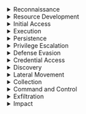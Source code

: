 <details><summary>Reconnaissance</summary>
  
---

><details><summary>T1595 – Active Scanning</summary>
>
><br>
>
>1. High-volume connection attempts (port scanning)
>```spl
>index=bro sourcetype=corelight_conn
>| stats dc(id.resp_p) as ports_scanned, count by id.orig_h
>| where ports_scanned > 50 AND count > 100
>```
>2. Many TCP SYNs with no responses (S0 state)
>```spl
>index=bro sourcetype=corelight_conn
>| where proto="tcp" AND state="S0"
>| stats count by id.orig_h, id.resp_h
>| where count > 20
>```
>3. Zeek notices for scanning behavior
>```spl
>index=bro sourcetype=corelight_notice
>| search note="SCAN::Port_Scan"
>| stats count by src
>```
></details>
>
><details><summary>T1593 – Search Open Technical Databases (OSINT)</summary>
>
><br>
>
>1. Outbound DNS queries to OSINT sites
>```spl
>index=bro sourcetype=corelight_dns
>| search query IN ("*.whois.com", "*.shodan.io", "*.censys.io")
>| stats count by orig_h, query
>```
>2. HTTP requests to recon tools
>```spl
>index=bro sourcetype=corelight_http
>| search host IN ("shodan.io", "censys.io", "intelx.io")
>| stats count by id.orig_h, host, uri
>```
>3. SSL connections to public certificate search sites
>```spl
>index=bro sourcetype=corelight_ssl
>| search server_name IN ("*.crt.sh", "*.censys.io")
>| stats count by id.orig_h, server_name
>```
></details>
>
><details><summary>T1592 – Gather Victim Host Information</summary>
>
><br>
>
>1. SMB enumeration of shares or host info
>```spl
>index=bro sourcetype=corelight_smb
>| search smb_cmd="SMB::TREE_CONNECT" OR smb_cmd="SMB::QUERY_INFORMATION"
>| stats count by id.orig_h, id.resp_h, smb_cmd
>```
>2. RPC or WMI behavior (port 135)
>```spl
>index=bro sourcetype=corelight_conn
>| where id.resp_p=135 AND proto="tcp"
>| stats count by id.orig_h, id.resp_h
>```
>3. Kerberos TGS requests to many systems
>```spl
>index=bro sourcetype=corelight_kerberos
>| where request_type="TGS_REQ"
>| stats dc(id.resp_h) as host_count by id.orig_h
>| where host_count > 5
>```
></details>
>
><details><summary>T1598 – Gather Victim Network Information</summary>
>
><br>
>
>1. ICMP echo requests (ping sweep)
>```spl
>index=bro sourcetype=corelight_icmp
>| where icmp_type=8
>| stats count by id.orig_h, id.resp_h
>| where count > 20
>```
>2. Unusual DNS query types (ANY, TXT)
>```spl
>index=bro sourcetype=corelight_dns
>| where qtype_name IN ("TXT", "ANY")
>| stats count by orig_h, query, qtype_name
>```
>3. Access to infrastructure ports (SNMP, Syslog, Telnet)
>```spl
>index=bro sourcetype=corelight_conn
>| where id.resp_p IN (161, 162, 514, 23)
>| stats count by id.orig_h, id.resp_h, id.resp_p
>```
></details>
</details>

<details><summary>Resource Development</summary>
  
---

><details><summary>T1584 - Compromise Infrastructure</summary>
>
><br>
>
>1. Multiple Domains Resolve to the same IP.
>```spl
>index=central_summary source=summary_dns_with_answers 
>| stats dc(query) as domain_count by answer 
>| where domain_count > 10 
>```
>2. Rare JA3 and JA3S TLS Fingerprints
>```spl
>index=central_summary source=summary_ssl 
>| stats count by ja3, ja3s, dest_ip 
>| where count < 5 
>```
>3. Unusual HTTP Hosts or Repeating POSTS Requests
>```spl
>index=bro sourcetype=corelight_http 
>| search method=POST 
>| stats count by src_ip, dest_ip, host_header, uri, user_agent 
>| where count > 20 
>```
>4. High Volume, Long-Lived Peer-to-Peer Connections
>```spl
>index=bro sourcetype=corelight_conn 
>| search duration > 300 
>| stats count by src_ip, dest_ip, duration, service 
>| where count > 20 
>```
></details>
</details>

<details><summary>Initial Access</summary>
  
---

><details><summary><strong>T1190 – Exploit Public-Facing Application</strong></summary>
>
><br>
>
>1. **HTTP 500–599 Errors on External Apps**
>```spl
>index=bro sourcetype=corelight_http
>| where status>=500 AND status<600
>| stats count by id.orig_h, uri, status
>| sort -count
>```
>2. **Suspicious POST Requests to Unknown URIs**
>```spl
>index=bro sourcetype=corelight_http method=POST
>| where uri!="*" AND uri!="/"
>| stats count by id.orig_h, uri
>| where count > 20
>```
>3. **High Data POSTs to External Apps**
>```spl
>index=bro sourcetype=corelight_http method=POST
>| stats sum(resp_body_len) as data_sent count by id.orig_h, uri
>| where data_sent>1000000
>```
></details>
>
><details><summary><strong>T1078 – Valid Accounts</strong></summary>
>
><br>
>
>1. **Successful Logins via RDP**
>```spl
>index=bro sourcetype=corelight_rdp
>| stats count, avg(duration) as avg_duration by id.orig_h, id.resp_h
>| where count > 0
>```
>2. **Successful SSH Connections**
>```spl
>index=bro sourcetype=corelight_ssh auth_success=true
>| stats count by id.orig_h, id.resp_h
>```
>3. **SMB Logins Without Failures**
>```spl
>index=bro sourcetype=corelight_smb smb_cmd="SMB::SESSION_SETUP" smb_status="SUCCESS"
>| stats count by id.orig_h, id.resp_h, user
>```
></details>
>
><details><summary><strong>T1566 – Phishing</strong></summary>
>
><br>
>
>1. **HTTP/S Download of Executable Attachments**
>```spl
>index=bro sourcetype=corelight_http
>| search uri IN ("*.exe","*.scr","*.vbs","*.zip")
>| stats count by id.orig_h, uri
>```
>2. **Email Attachment URLs (If SMTP Logging Exists)**
>```spl
>index=bro sourcetype=corelight_smtp
>| search uri IN ("*.exe","*.zip","*.scr")
>| stats count by id.orig_h, uri
>```
>3. **Suspicious HTTP POST to Rare Domains**
>```spl
>index=bro sourcetype=corelight_http method=POST
>| stats dc(uri) as uri_count by id.orig_h, dest
>| where uri_count=1 AND dest!="trusted.domain"
>```
></details>
>
><details><summary><strong>T1199 – Trusted Relationship</strong></summary>
>
><br>
>
>1. **Inbound VPN-Like UDP Traffic**
>```spl
>index=bro sourcetype=corelight_conn
>| where proto="udp" AND id.resp_p IN (1194, 500, 4500)
>| stats sum(orig_bytes) as bytes count by id.orig_h, id.resp_h
>| where count>0
>```
>2. **External TLS Sessions Into Perimeter**
>```spl
>index=bro sourcetype=corelight_ssl
>| where id.orig_h NOT IN ("10.0.0.0/8", "192.168.0.0/16", "172.16.0.0/12")
>| stats count by id.orig_h, id.resp_h, server_name
>```
>3. **Inbound RDP From External Networks**
>```spl
>index=bro sourcetype=corelight_conn service="rdp"
>| where id.orig_h NOT IN ("10.0.0.0/8", "192.168.0.0/16", "172.16.0.0/12")
>| stats count by id.orig_h, id.resp_h
>```
></details>
>
><details><summary><strong>T1133 – External Remote Services</strong></summary>
>
><br>
>
>1. **Inbound RDP Connections from External IPs**
>```spl
>index=bro sourcetype=corelight_conn
>| where service="rdp" AND id.orig_h NOT IN ("10.0.0.0/8","192.168.0.0/16","172.16.0.0/12")
>| stats count by id.orig_h, id.resp_h, duration
>```
>2. **Inbound SSH Sessions from External IPs**
>```spl
>index=bro sourcetype=corelight_conn
>| where service="ssh" AND id.orig_h NOT IN ("10.0.0.0/8","192.168.0.0/16","172.16.0.0/12")
>| stats count by id.orig_h, id.resp_h
>```
>3. **External Access to SMB from Outside**
>```spl
>index=bro sourcetype=corelight_conn
>| where service="smb" AND id.orig_h NOT IN ("10.0.0.0/8","192.168.0.0/16","172.16.0.0/12")
>| stats count by id.orig_h, id.resp_h
>```
>4. **VPN-Like UDP Traffic (e.g., IPsec 500/4500)**
>```spl
>index=bro sourcetype=corelight_conn
>| where proto="udp" AND id.resp_p IN (500,4500)
>| stats sum(orig_bytes) as total_bytes, count by id.orig_h, id.resp_h
>| where total_bytes > 1000000
>```
>5. **Remote Admin Ports (22,3389,5985,5986) From External**
>```spl
>index=bro sourcetype=corelight_conn
>| where id.resp_p IN (22,3389,5985,5986)
>  AND id.orig_h NOT IN ("10.0.0.0/8","192.168.0.0/16","172.16.0.0/12")
>| stats count by id.orig_h, id.resp_h, id.resp_p
>```
>6. **Long-Lived Connections from External**
>```spl
>index=bro sourcetype=corelight_conn
>| where id.orig_h NOT IN ("10.0.0.0/8","192.168.0.0/16","172.16.0.0/12")
>  AND duration > 600
>| stats duration, orig_bytes, resp_bytes by id.orig_h, id.resp_h, service
>```
></details>
</details>

<details><summary>Execution</summary>
  
---

><details><summary>T1047 - Windows Management Instrumentation</summary>
>  
><br>
>
>- TCP port 135 (RPC/DCOM)
>- High ephemeral port usage after initial bind.
>- Paired host activity (e.g., lateral movement from one internal host to another)
>- Since WMI itself doesn't leave deep footprints in network logs, combining this with host EDR telemetry or Sysmon logs (Event ID 5861) is ideal.
>
>1. Detects RPC/DCOM connections to TCP port 135 — typical of remote WMI execution.
>```spl
>index=bro sourcetype=corelight_conn
>| where id.resp_p=135 AND proto="tcp"
>| stats count, sum(orig_bytes) as bytes_out, sum(resp_bytes) as bytes_in by id.orig_h, id.resp_h
>| sort -count
>```
>
>2. Looks for excessive RPC endpoint usage, which may indicate scripted or automated WMI use.
>```spl
>index=bro sourcetype=corelight_conn
>| where id.resp_p=135 OR id.resp_p=1024 OR id.resp_p=1025 OR id.resp_p > 1024
>| stats count by id.orig_h, id.resp_h, id.resp_p
>| where count > 20
>```
>
>3. Direct detection of known RPC interfaces associated with WMI — if rpc.log is enabled.
>```spl
>index=bro sourcetype=corelight_rpc
>| search ruid IN ("WINMGMT", "WMI", "epmapper")
>| stats count by id.orig_h, id.resp_h, ruid
>```
>
>4. Looks for short-lived, low-data RPC connections — a pattern typical of remote WMI use.
>```spl
>index=bro sourcetype=corelight_conn
>| where id.resp_p=135 AND service!="http" AND service!="ftp"
>| stats count by id.orig_h, id.resp_h, duration, orig_bytes, resp_bytes
>| where duration < 10 AND orig_bytes < 1000 AND resp_bytes < 1000
>```
></details>
>
><details><summary>T1059 – Command and Scripting Interpreter</summary>
>
><br>
>
>1. HTTP download of script-based tools
>```spl
>index=bro sourcetype=corelight_http
>| search uri IN ("*.ps1", "*.vbs", "*.sh", "*.py", "*.bat")
>| stats count by id.orig_h, uri
>```
>2. SMB delivery of script files
>```spl
>index=bro sourcetype=corelight_smb_files
>| search filename IN ("*.ps1", "*.vbs", "*.bat", "*.sh", "*.py")
>| stats count by id.orig_h, id.resp_h, filename
>```
>3. Small RPC or DCOM sessions preceding download
>```spl
>index=bro sourcetype=corelight_conn
>| where id.resp_p=135 AND orig_bytes<2000 AND resp_bytes<2000
>| stats count by id.orig_h, id.resp_h
>```
></details>
>
><details><summary>T1204 – User Execution</summary>
>
><br>
>
>1. HTTP download of executables with no automation indicator
>```spl
>index=bro sourcetype=corelight_http
>| search uri IN ("*.exe", "*.scr", "*.msi")
>| stats count by id.orig_h, uri, user_agent
>| where user_agent!="python*" AND user_agent!="curl*" AND user_agent!="wget*"
>```
>2. SMB transfers of executables
>```spl
>index=bro sourcetype=corelight_smb_files
>| search mime_type="application/x-dosexec"
>| stats count by id.orig_h, id.resp_h, filename
>```
>3. HTTP referrals from email/generic domains
>```spl
>index=bro sourcetype=corelight_http
>| search referer="http://%*"
>| search uri IN ("*.exe","*.zip","*.msi")
>| stats count by id.orig_h, referer, uri
>```
></details>
>
><details><summary>T1106 – Native API</summary>
>
><br>
>
>1. SMB share enumeration of system folders
>```spl
>index=bro sourcetype=corelight_smb
>| search smb_cmd="SMB::TREE_CONNECT" path IN ("C$","ADMIN$")
>| stats count by id.orig_h, id.resp_h, path
>```
>2. Small RPC/COM calls (indicative of native API use)
>```spl
>index=bro sourcetype=corelight_conn
>| where id.resp_p=135 AND orig_bytes<1500
>| stats count by id.orig_h, id.resp_h
>```
></details>
>
><details><summary>T1053 – Scheduled Task/Job</summary>
>
><br>
>
>1. Download of scheduler-related tools via HTTP/SMB
>```spl
>index=bro sourcetype=corelight_http OR sourcetype=corelight_smb_files
>| search uri IN ("*schtasks*", "*at.exe*", "*taskschd*") OR filename IN ("schtasks.exe","at.exe")
>| stats count by id.orig_h, uri, filename
>```
>2. RPC calls to scheduler services via TCP 135
>```spl
>index=bro sourcetype=corelight_conn
>| where id.resp_p=135 AND proto="tcp"
>| stats count by id.orig_h, id.resp_h
>```
></details>
>
><details><summary>T1569 – System Services</summary>
>
><br>
>
>1. HTTP/SMB retrieval of service tools (e.g., sc.exe, service.exe)
>```spl
>index=bro sourcetype=corelight_http OR sourcetype=corelight_smb_files
>| search uri IN ("*sc.exe","*service.exe") OR filename IN ("sc.exe","service.exe")
>| stats count by id.orig_h, uri, filename
>```
>2. DCOM/RPC RPC calls to service management via TCP 135
>```spl
>index=bro sourcetype=corelight_conn
>| where id.resp_p=135 AND proto="tcp"
>| stats count by id.orig_h, id.resp_h
>```
></details>
>
><details><summary>T1055 – Process Injection</summary>
>
><br>
>
>1. HTTP downloads of typical injection tools
>```spl
>index=bro sourcetype=corelight_http
>| search uri IN ("*mimikatz*","*meterpreter*","*powershell*")
>| stats count by id.orig_h, uri
>```
>2. SMB transfers of executables likely used for injection
>```spl
>index=bro sourcetype=corelight_smb_files
>| search mime_type="application/x-dosexec"
>| stats count by id.orig_h, id.resp_h, filename
>```
></details>
>
><details><summary>T1129 – Shared Modules</summary>
>
><br>
>
>1. HTTP download of DLL or shared modules
>```spl
>index=bro sourcetype=corelight_http
>| search uri IN ("*.dll","*.so","*.dylib")
>| stats count by id.orig_h, uri
>```
>2. SMB transfer of shared libraries
>```spl
>index=bro sourcetype=corelight_smb_files
>| search filename IN ("*.dll","*.so","*.dylib")
>| stats count by id.orig_h, id.resp_h, filename
>```
></details>
>
><details><summary>T1203 – Exploitation for Client Execution</summary>
>
><br>
>
>1. HTTP GET of malicious content (exploit patterns)
>```spl
>index=bro sourcetype=corelight_http
>| search uri IN ("*.swf","*.js","*.jar","*.doc","*.pdf")
>| stats count by id.orig_h, uri
>```
>2. SMB transfers of exploit files
>```spl
>index=bro sourcetype=corelight_smb_files
>| search filename IN ("*.doc","*.pdf","*.js")
>| stats count by id.orig_h, id.resp_h, filename
>```
></details>
</details>

<details><summary>Persistence</summary>
  
---

><details><summary>T1136 - Create Account</summary>
>
><br>
>
>1. Kerberos AS-REQ or TGS-REQ from Previously Unknown Username A newly created domain account may trigger initial Kerberos activity.
>```spl
>index=bro sourcetype=corelight_kerberos
>| stats earliest(_time) as first_seen by client
>| where first_seen >= relative_time(now(), "-1d@d")
>```
>2. LDAP Activity Indicating Account Creation.
>```spl
>index=bro sourcetype=corelight_ldap
>| search query IN ("userPrincipalName", "objectClass=user", "sAMAccountName")
>| stats count by id.orig_h, base_dn, query, result, _time
>```
>3. Suspicious File Access to SAM Hive.
>```spl
>index=bro sourcetype=corelight_smb_files
>| search filename="\\windows\\system32\\config\\sam"
>| stats count by id.orig_h, id.resp_h, filename, action, _time
>```
></details>

><details><summary>T1505 - Server Software Component</summary>
>
><br>
>
>1. Web shells often receive commands via POST.
>```spl
>index=bro sourcetype=corelight_http 
>| search method=POST
>| search uri IN ("*.php*", "*.aspx*", "*.jsp*", "*cmd*", "*eval*", "*shell*")
>| stats count by id.orig_h, id.resp_h, uri, user_agent, method, status_code, _time
>```
>2. Look for indicators in query strings or URIs.
>```spl
>index=bro sourcetype=corelight_http
>| search uri IN ("*cmd=*", "*exec*", "*eval*", "*shell*", "*.php", "*.asp", "*.jsp")
>| stats count by id.orig_h, id.resp_h, uri, user_agent, referrer, status_code, _time
>```
>3. Web shells are often uploaded through file upload features.
>```spl
>index=bro sourcetype=corelight_http 
>| search method=POST uri IN ("*/upload*", "*/admin*", "*/file*", "*.php*", "*.asp*")
>| stats count by id.orig_h, id.resp_h, uri, user_agent, status_code, content_type, _time
>```
>4. Newly Seen Files in Webroot (e.g., .php or .jsp)
>```spl
>index=bro sourcetype=corelight_files 
>| search filename IN ("*.php", "*.jsp", "*.asp", "*.aspx")
>| stats count by id.orig_h, id.resp_h, filename, mime_type, seen_bytes, _time
>```
>5. SMB File Writes to Webroot (If logs available)
>```spl
>index=bro sourcetype=corelight_smb_files 
>| search filename IN ("*.php", "*.asp", "*.jsp") AND action="WRITE"
>| stats count by id.orig_h, id.resp_h, filename, action, _time
>```
>6. Large response sizes from small POSTs (Shell response)
>```spl
>index=bro sourcetype=corelight_http
>| eval ratio=response_body_len/request_body_len 
>| where method="POST" AND ratio > 10
>| stats count by id.orig_h, id.resp_h, uri, user_agent, ratio, _time
>```
></details>
</details>

<details><summary>Privilege Escalation</summary>
  
---

><details><summary>T1548 – Abuse Elevation Control Mechanism</summary>
>
><br>
>
>1. RPC or DCOM traffic over privileged admin ports
>```spl
>index=bro sourcetype=corelight_conn
>| where id.resp_p IN (135, 445, 5985, 5986)
>| stats count by id.orig_h, id.resp_h, id.resp_p
>| where count > 10
>```
>2. RDP sessions combined with admin share access
>```spl
>index=bro sourcetype=corelight_conn OR sourcetype=corelight_smb
>| eval rdp=service="rdp", admin_access=(path IN ("ADMIN$", "C$"))
>| stats count by id.orig_h, rdp, admin_access
>| where rdp=1 AND admin_access=1
>```
>3. WMI queries to admin shares or privileged hosts
>```spl
>index=bro sourcetype=corelight_conn
>| where id.resp_p=135 OR service="smb"
>| stats count by id.orig_h, id.resp_h, service
>| where count > 5
>```
></details>
>
><details><summary>T1055 – Process Injection</summary>
>
>*(Note: network detection here is indirect—watch for tool downloads or RPC commands)*
>
><br>
>
>1. Tools commonly used for process injection downloaded over HTTP
>```spl
>index=bro sourcetype=corelight_http
>| search uri IN ("*mimikatz*","*powersploit*","*meterpreter*")
>| stats count by id.orig_h, uri
>```
>2. Executable transfers via SMB
>```spl
>index=bro sourcetype=corelight_files
>| search filename IN ("*.exe","*.dll","*.sys")
>| stats count by id.orig_h, id.resp_h, filename
>```
>3. DCOM/RPC sessions with small data transfers (possible remote execution)
>```spl
>index=bro sourcetype=corelight_conn
>| where id.resp_p=135 AND orig_bytes<1000 AND resp_bytes<1000
>| stats count by id.orig_h, id.resp_h
>```
></details>
>
><details><summary>T1134 – Access Token Manipulation</summary>
>
>*(Host-level mostly, but monitor network behavior with impersonated sessions)*
>
><br>
>
>1. New SMB sessions with different user context
>```spl
>index=bro sourcetype=corelight_smb
>| stats dc(user) as distinct_users by id.orig_h, id.resp_h
>| where distinct_users > 1
>```
>2. RDP sessions switching user accounts
>```spl
>index=bro sourcetype=corelight_rdp
>| stats dc(user) as distinct_users by id.orig_h, id.resp_h
>| where distinct_users > 1
>```
>3. Multiple Kerberos ticket requests across services
>```spl
>index=bro sourcetype=corelight_kerberos
>| stats dc(request_type) as ticket_types by id.orig_h
>| where ticket_types > 1
>```
></details>
>
><details><summary>T1548.002 – Bypass User Account Control</summary>
>
>*(Network artifacts are weak, but you can monitor related behaviors)*
>
><br>
>
>1. Download of UAC bypass tools
>```spl
>index=bro sourcetype=corelight_http
>| search uri IN ("*uacme*","*tater*","*elevator*")
>| stats count by id.orig_h, uri
>```
>2. DCOM/RPC with frequent callbacks
>```spl
>index=bro sourcetype=corelight_conn
>| where id.resp_p=135 AND duration < 10
>| stats count by id.orig_h, id.resp_h
>```
>3. SMB access to system folders or admin shares
>```spl
>index=bro sourcetype=corelight_smb
>| search path IN ("C$","ADMIN$")
>| stats count by id.orig_h, path
>```
></details>
</details>

<details><summary>Defense Evasion</summary>
  
---

><details><summary>T1070 - Indicator Removal</summary>
>  
><br>
>
>1. Look for file deletion or renaming over SMB shares.
>```spl
>index=bro sourcetype=corelight_files OR sourcetype=corelight_smb_files
>| where action IN ("SMB::DELETE", "SMB::RENAME") OR (seen="F" AND fuid!="-" AND is_orig=true)
>| stats count by id.orig_h, id.resp_h, name, action
>```
>2. Look for connections to admin SMB shares, common when scripts or remote access tools are used for cleanup.
>```spl
>index=bro sourcetype=corelight_smb
>| search path IN ("ADMIN$", "C$", "D$", "IPC$")
>| stats count by id.orig_h, id.resp_h, path, user
>```
>3. Look for short duration RDP connections. Short bursts of RDP can indicate someone quickly connecting just to clean up.
>```spl
>index=bro sourcetype=corelight_rdp
>| stats count, avg(duration) as avg_duration by id.orig_h, id.resp_h
>| where count > 3 AND avg_duration < 60
>```
>4. Detect the downloads of cleanup tools (sdelete, wevtutil, etc.)
>```spl
>index=bro sourcetype=corelight_http
>| search uri IN ("*sdelete*", "*wevtutil*", "*clear_event*", "*wipe*", "*rm.exe*", "*del.exe*")
>| stats count by uri, id.orig_h, id.resp_h, user_agent
>```
>5. Detect suspicious SMB file transfers including executables.
>```spl
>index=bro sourcetype=corelight_files
>| where mime_type="application/x-dosexec"
>| stats count by id.orig_h, id.resp_h, filename, fuid
>```
>6. Find bulk SMB file transfers followed by deletions.
>```spl
>index=bro sourcetype=corelight_smb_files
>| stats count(eval(action="SMB::WRITE")) as writes, count(eval(action="SMB::DELETE")) as deletes by id.orig_h, id.resp_h
>| where writes > 10 AND deletes > 5
>```
></details>
>
><details><summary>T1564 - Hide Artifacts</summary>
>  
><br>
>  
>1. Detect unusual Port Usage for Known Protocols.
>```spl
>index=bro sourcetype=corelight_conn
>| eval unusual_port=( (service="http" AND id.resp_p!=80) OR (service="https" AND id.resp_p!=443) )
>| where unusual_port
>| stats count by id.orig_h, id.resp_h, service, id.resp_p
>```
>2. Detect suspicious TLS Without SNI (Server Name Indication)
>```spl
>index=bro sourcetype=corelight_ssl
>| where isnull(server_name)
>| stats count by id.orig_h, id.resp_h
>```
>3. Detect HTTP with Suspicious User-Agents or Missing Headers
>```spl
>index=bro sourcetype=corelight_http
>| search user_agent="-" OR user_agent="curl*" OR user_agent="python*" OR user_agent="powershell*"
>| stats count by id.orig_h, id.resp_h, user_agent
>```
>4. Detect abnormal File Transfers in HTTP with Mismatched MIME Types.
>```spl
>index=bro sourcetype=corelight_http
>| where mime_type!="application/octet-stream" AND uri matches ".exe|.zip|.bin|.dll"
>| stats count by id.orig_h, uri, mime_type
>```
>5. Detect covert Channels in DNS (e.g., Data Hidden in Queries).
>```spl
>index=bro sourcetype=corelight_dns
>| where length(query) > 100 OR query matches ".*[0-9a-f]{30,}.*"
>| stats count by id.orig_h, query
>```
>6. Detect large Amounts of Encrypted Data Sent Outbound.
>```spl
>index=bro sourcetype=corelight_conn
>| where proto="tcp" AND service IN ("ssl", "https")
>| stats sum(orig_bytes) as sent_bytes by id.orig_h, id.resp_h
>| where sent_bytes > 500000
>```
></details>
</details>

<details><summary>Credential Access</summary>
  
---

><details><summary>T1003 - OS Credential Dumping</summary>
>  
><br>
>
>- Most of these will require host logs for verification.
>1. Detects direct or indirect download of known credential dumping tools via HTTP.
>```spl
>index=bro sourcetype=corelight_http
>| search uri IN ("*mimikatz*", "*procdump*", "*lsass*", "*pwdump*", "*.ps1")
>| stats count by id.orig_h, id.resp_h, uri, user_agent
>```
>2. Detect suspicious files transfered via SMB or HTTP. Credential dump files often have .dmp, .bin, or are zipped/encoded.
>```spl
>index=bro sourcetype=corelight_files
>| search filename IN ("*lsass*", "*dump*", "*.dmp", "*.zip", "*.ps1", "*.bin")
>| stats count by id.orig_h, id.resp_h, filename, mime_type
>```
>3. Detect dump files being copied or staged for exfil — over 10MB is a red flag.
>```spl
>index=bro sourcetype=corelight_smb_files
>| where action="SMB::WRITE"
>| stats sum(size) as total_bytes, count by id.orig_h, id.resp_h, name
>| where total_bytes > 10000000
>| sort -total_bytes
>```
>4. Short, frequent RDP sessions — may be used to quickly run tools like Mimikatz.
>```spl
>index=bro sourcetype=corelight_rdp
>| stats count, avg(duration) as avg_duration by id.orig_h, id.resp_h
>| where count > 3 AND avg_duration < 60
>```
>5. Detect dumping SAM/SYSTEM/SECURITY hives remotely may be visible as file access.
>```spl
>index=bro sourcetype=corelight_smb_files
>| search name IN ("*\\system32\\config\\sam", "*\\system32\\config\\system", "*\\config\\security")
>| stats count by id.orig_h, id.resp_h, name
>```
></details>
>
><details><summary>T1110 - Brute Force</summary>
>  
><br>
>  
>1. Detects repeated failed authentication attempts over SMB.
>```spl
>index=bro sourcetype=corelight_smb
>| where smb_cmd="SMB::SESSION_SETUP" AND smb_status!="SUCCESS"
>| stats count by id.orig_h, id.resp_h, user
>| where count > 10
>| sort -count
>```
>2. Excessive RDP attempts with short duration may indicate brute-force behavior.
>```spl
>index=bro sourcetype=corelight_rdp
>| stats count, avg(duration) by id.orig_h, id.resp_h
>| where count > 10 AND avg(duration) < 10
>| sort -count
>```
>3. Looks for excessive failed SSH logins — common in brute-force scenarios.
>```spl
>index=bro sourcetype=corelight_ssh
>| stats count by id.orig_h, id.resp_h, auth_success
>| where auth_success=false AND count > 10
>```
>4. If Corelight's notice.log is enabled, this flags any password guessing or brute-force detections.
>```spl
>index=bro sourcetype=corelight_notice
>| search note IN ("SSH::Password_Guessing", "SMB::Brute_Force", "RDP::Brute_Force")
>| stats count by src, dst, note
>| where count > 5
>```
>5. Identifies a source trying many different hosts — indicative of broad brute-force scanning.
>```spl
>index=bro sourcetype=corelight_conn
>| where service IN ("ssh", "rdp", "smb")
>| stats dc(id.resp_h) as unique_targets, count by id.orig_h
>| where unique_targets > 5 AND count > 20
>```
>6. FTP brute-force is less common today, but still worth monitoring.
>```spl
>index=bro sourcetype=corelight_ftp
>| where reply_code >= 400
>| stats count by id.orig_h, id.resp_h, user
>| where count > 10
>```
></details>
</details>

<details><summary>Discovery</summary>
  
---

><details><summary>T1033 - System Owner & User Discovery</summary>
>
><br>
>
>1. Detect access to SMB IPC$ and ADMIN$ shares (User/Session Probing).
>```spl
>index=bro sourcetype=corelight_smb
>| search path IN ("IPC$", "ADMIN$")
>| stats count by id.orig_h, id.resp_h, path, user
>```
>2. WMI queries over RPC (TCP 135) often used to gather system and user info.
>```spl
>index=bro sourcetype=corelight_conn
>| where id.resp_p=135 AND proto="tcp"
>| stats count by id.orig_h, id.resp_h
>| where count > 5
>```
>3. Brief RDP logins could be used just to list users/sessions.
>```spl
>index=bro sourcetype=corelight_rdp
>| stats count, avg(duration) as avg_duration by id.orig_h, id.resp_h
>| where count > 3 AND avg_duration < 60
>```
>4. Detect kerberos AS-REQ without TGT request (User Probing). Indicates probing for users without actually requesting tickets (Kerberoasting-related discovery).
>```spl
>index=bro sourcetype=corelight_kerberos
>| where request_type="AS_REQ" AND isnull(ticket_id)
>| stats count by id.orig_h, id.resp_h, client, service
>```
>5. A single host reaching many others over user-relevant services — may indicate discovery activity.
>```spl
>index=bro sourcetype=corelight_conn
>| where service IN ("smb", "rdp", "rpc")
>| stats dc(id.resp_h) as unique_targets by id.orig_h
>| where unique_targets > 5
>```
></details>
>
><details><summary>T1069 - Permission Groups Discovery</summary>
>
><br>
>
>1. 
>```spl
>index=bro sourcetype=corelight_ldap
>| search base_dn="CN=Users*" OR base_dn="CN=Groups*" OR query IN ("memberOf", "primaryGroupID")
>| stats count by id.orig_h, base_dn, query, result, _time
>```
>2. Suspicious enumeration may cause high volumes of TGS-REQ to services like ldap, cifs, krbtgt, etc.
>```spl
>index=bro sourcetype=corelight_kerberos
>| search service IN ("ldap", "krbtgt", "cifs")
>| stats count by id.orig_h, id.resp_h, client, service, request_type, _time
>```
>3. Common during domain reconnaissance
>```spl
>index=bro sourcetype=corelight_dns 
>| search query IN ("_ldap._tcp.*", "_kerberos._tcp.*", "*dc._msdcs*")
>| stats count by id.orig_h, query, qtype_name, _time
>```
>4. These shares are often accessed during domain enumeration or GPO gathering.
>```spl
>index=bro sourcetype=corelight_smb_mapping
>| search path IN ("\\*\\SYSVOL", "\\*\\NETLOGON")
>| stats count by id.orig_h, id.resp_h, path, share_type, _time
>```
>5. Look for one IP performing a lot of queries.
>```spl
>index=bro sourcetype=corelight_ldap OR sourcetype=corelight_kerberos
>| stats count by id.orig_h, sourcetype, _time
>| where count > 100
>```
>6. Movement of Suspicious Files via SMB
>```spl
>index=zeek sourcetype=zeek_smb_files
>| search filename IN ("\\windows\\system32\\config\\sam", "\\windows\\system32\\config\\system")
>| stats count by id.orig_h, id.resp_h, filename, action, _time
>```
>7. Find High Volume SMB Mapping Commands
>```spl
>index=zeek sourcetype=zeek_smb_mapping
>| stats count by id.orig_h, id.resp_h, path, share_type, _time
>```
></details>
>
><details><summary>T1082 - System Information Discovery</summary>
>  
><br>
>  
>1. 
>```spl
>
>```
>
>2. 
>```spl
>
>```
>
>3. 
>```spl
>
>```
>
>4. 
>```spl
>
>```
></details>
</details>

<details><summary>Lateral Movement</summary>
  
---

><details><summary>T1021 – Remote Services</summary>
>
><br>
>
>1. SMB session access across internal hosts
>```spl
>index=bro sourcetype=corelight_smb
>| stats count by id.orig_h, id.resp_h, user
>| where count > 5
>```
>2. RDP sessions with multiple internal destinations
>```spl
>index=bro sourcetype=corelight_rdp
>| stats dc(id.resp_h) as targets, count by id.orig_h
>| where targets > 1 AND count > 5
>```
>3. SSH connections between internal systems
>```spl
>index=bro sourcetype=corelight_ssh auth_success=true
>| stats count by id.orig_h, id.resp_h
>| where count > 3
>```
></details>
>
><details><summary>T1021.001 – Remote Services: SMB/Windows Admin Shares</summary>
>
><br>
>
>1. Writes to admin shares on multiple hosts
>```spl
>index=bro sourcetype=corelight_smb_files
>| stats count(eval(action="SMB::WRITE")) as writes by id.orig_h, id.resp_h
>| where writes > 10
>```
>2. SMB TREE\_CONNECT followed by WRITE or DELETE
>```spl
>index=bro sourcetype=corelight_smb
>| stats count(eval(smb_cmd="SMB::TREE_CONNECT")) as connects, count(eval(action="SMB::WRITE")) as writes by id.orig_h, id.resp_h
>| where connects > 1 AND writes > 1
>```
></details>
>
><details><summary>T1021.002 – Remote Services: SMB/Windows Admin Shares</summary>
>
><br>
>
>1. SMB DELETE actions across multiple hosts
>```spl
>index=bro sourcetype=corelight_smb_files
>| stats count(eval(action="SMB::DELETE")) as deletes by id.orig_h, id.resp_h
>| where deletes > 5
>```
>2. Enumeration of ADMIN\$, C\$, IPC\$ shares across hosts
>```spl
>index=bro sourcetype=corelight_smb
>| search path IN ("ADMIN$","C$","IPC$")
>| stats dc(id.resp_h) as hosts_accessed by id.orig_h
>| where hosts_accessed > 1
>```
></details>
>
><details><summary>T1021.004 – Remote Services: SSH</summary>
>
><br>
>
>1. Successful SSH connections to multiple hosts
>```spl
>index=bro sourcetype=corelight_ssh auth_success=true
>| stats dc(id.resp_h) as targets by id.orig_h
>| where targets > 2
>```
>2. Frequent short SSH sessions between internal systems
>```spl
>index=bro sourcetype=corelight_ssh
>| stats count(avg(duration)) as avg_duration by id.orig_h, id.resp_h
>| where count > 5 AND avg_duration < 30
>```
></details>
>
><details><summary>T1021.005 – Remote Services: VNC</summary>
>
><br>
>
>1. VNC sessions detected (usually TCP ports 5900–5902)
>```spl
>index=bro sourcetype=corelight_conn
>| where id.resp_p IN (5900,5901,5902)
>| stats count by id.orig_h, id.resp_h, id.resp_p
>```
>2. Multiple VNC connections from same origin
>```spl
>index=bro sourcetype=corelight_conn
>| where id.resp_p IN (5900,5901,5902)
>| stats dc(id.resp_h) as targets by id.orig_h
>| where targets > 1
>```
></details>
>
><details><summary>T1021.006 – Remote Services: RDP</summary>
>
><br>
>
>1. RDP sessions to various internal hosts
>```spl
>index=bro sourcetype=corelight_rdp
>| stats dc(id.resp_h) as hosts_accessed by id.orig_h
>| where hosts_accessed > 1
>```
>2. RDP sessions with rapid logins (suspicious)
>```spl
>index=bro sourcetype=corelight_rdp
>| stats count, avg(duration) as avg_duration by id.orig_h, id.resp_h
>| where count > 5 AND avg_duration < 30
>```
></details>
>
><details><summary>T1570 – Lateral Tool Transfer</summary>
>
><br>
>
>1. Transfers of executables via SMB
>```spl
>index=bro sourcetype=corelight_smb_files
>| search mime_type="application/x-dosexec"
>| stats count by id.orig_h, id.resp_h, filename
>```
>2. Downloads of tools (e.g., psexec) via HTTP
>```spl
>index=bro sourcetype=corelight_http
>| search uri IN ("*psexec*","*winexe*","*plink*")
>| stats count by id.orig_h, uri
>```
></details>
</details>

<details><summary>Collection</summary>
  
---

><details><summary>T1005 – Data from Local System</summary>
>
><br>
>
>1. Read of large files over SMB (possible data gathering)
>```spl
>index=bro sourcetype=corelight_smb_files
>| where action="SMB::READ"
>| stats sum(size) as total_read, count by id.orig_h, id.resp_h, name
>| where total_read > 100000000
>```
>2. Multiple read actions on same host
>```spl
>index=bro sourcetype=corelight_smb_files
>| where action="SMB::READ"
>| stats count by id.orig_h, id.resp_h
>| where count > 50
>```
></details>
>
><details><summary>T1074 – Data Staged</summary>
>
><br>
>
>1. Large SMB file writes to internal storage
>```spl
>index=bro sourcetype=corelight_smb_files
>| where action="SMB::WRITE"
>| stats sum(size) as total_bytes, count by id.orig_h, id.resp_h
>| where total_bytes > 10000000
>```
>2. Repeated write bursts to staging hosts
>```spl
>index=bro sourcetype=corelight_smb_files
>| where action="SMB::WRITE"
>| stats count by id.orig_h, id.resp_h
>| where count > 20
>```
></details>
>
><details><summary>T1123 – Audio Capture</summary>
>
><br>
>
>*(Network detection for purely host-based audio capture is not available; monitor exfil after capture)*
>
></details>
>
><details><summary>T1113 – Screen Capture</summary>
>
><br>
>
>*(Network detection for screen capture is not available; look outbound for large image uploads)*
>
></details>
>
><details><summary>T1132 – Data Encoding</summary>
>
><br>
>
>1. DNS queries with encoded payloads
>```spl
>index=bro sourcetype=corelight_dns
>| where len(query) > 100
>| stats count by orig_h, query
>| where count > 20
>```
>2. Frequent DNS TXT requests (encoding channel)
>```spl
>index=bro sourcetype=corelight_dns
>| where qtype_name="TXT"
>| stats count by orig_h, query
>| where count > 50
>```
></details>
</details>

<details><summary>Command and Control</summary>
  
---

><details><summary>T1071 – Application Layer Protocol</summary>
>
><br>
>
>1. HTTP POST traffic to uncommon domains
>```spl
>index=bro sourcetype=corelight_http method=POST
>| stats count sum(resp_body_len) as total_bytes by id.orig_h, dest
>| where count > 10 AND total_bytes > 100000
>```
>2. HTTPS connections with large data exchanges
>```spl
>index=bro sourcetype=corelight_ssl
>| stats sum(orig_bytes) as sent sum(resp_bytes) as received count by id.orig_h, id.resp_h, server_name
>| where sent > 500000
>```
>3. Custom protocols on high-numbered TCP ports
>```spl
>index=bro sourcetype=corelight_conn
>| where id.resp_p > 1024 AND service="unknown"
>| stats count,sum(orig_bytes) by id.orig_h, id.resp_h, id.resp_p
>| where count > 5
>```
></details>
>
><details><summary>T1071.001 – Web Protocols (HTTP/S)</summary>
>
><br>
>
>1. Frequent POSTs to rare URIs
>```spl
>index=bro sourcetype=corelight_http method=POST
>| stats dc(uri) as uri_count by id.orig_h, dest
>| where uri_count > 5
>```
>2. Low-traffic HTTPS sessions (likely beacons)
>```spl
>index=bro sourcetype=corelight_ssl
>| stats count avg(orig_bytes) by id.orig_h, id.resp_h
>| where count > 20 AND avg(orig_bytes) < 1000
>```
>3. HTTP User-Agent anomalies
>```spl
>index=bro sourcetype=corelight_http
>| where user_agent IN ("python*", "curl*", "wget*")
>| stats count by id.orig_h, user_agent, uri
>```
></details>
>
><details><summary>T1071.002 – File Transfer Protocols (FTP, SFTP)</summary>
>
><br>
>
>1. FTP transfers with uncommon credentials
>```spl
>index=bro sourcetype=corelight_ftp
>| stats count by id.orig_h, id.resp_h, user
>| where count > 5
>```
>2. SFTP usage on non-standard ports
>```spl
>index=bro sourcetype=corelight_conn
>| where service="sftp" AND id.resp_p!=22
>| stats count by id.orig_h, id.resp_h, id.resp_p
>```
>3. FTP sessions with significant file size
>```spl
>index=bro sourcetype=corelight_ftp
>| stats sum(bytes) as total_bytes by id.orig_h, id.resp_h
>| where total_bytes > 1000000
>```
></details>
>
><details><summary>T1071.003 – Mail Protocols</summary>
>
><br>
>
>1. Outgoing SMTP with large attachments
>```spl
>index=bro sourcetype=corelight_smtp
>| stats sum(bytes) as total_bytes count by id.orig_h, rcpt
>| where total_bytes > 500000
>```
>2. SMTP to rare external domains
>```spl
>index=bro sourcetype=corelight_smtp
>| stats count by id.orig_h, dest_domain
>| where dest_domain NOT IN ("trusted.com","myorg.com")
>```
></details>
>
><details><summary>T1071.004 – DNS</summary>
>
><br>
>
>1. DNS queries with unusually long subdomains
>```spl
>index=bro sourcetype=corelight_dns
>| where len(query)>100
>| stats count by orig_h, query
>```
>2. High-frequency DNS lookups to same domain
>```spl
>index=bro sourcetype=corelight_dns
>| stats count by orig_h, query
>| where count > 50
>```
>3. TXT DNS responses with large payloads
>```spl
>index=bro sourcetype=corelight_dns
>| where qtype_name="TXT" AND response_length>200
>| stats count by orig_h, query
>```
></details>
>
><details><summary>T1071.005 – Protocol Tunneling</summary>
>
><br>
>
>1. High-volume traffic on uncommon TCP ports
>```spl
>index=bro sourcetype=corelight_conn
>| where id.resp_p>2000 AND service="unknown"
>| stats sum(orig_bytes) as bytes count by id.orig_h, id.resp_h, id.resp_p
>| where bytes>1000000
>```
>2. UDP tunneling patterns (constant large datagrams)
>```spl
>index=bro sourcetype=corelight_conn
>| where proto="udp"
>| stats avg(orig_bytes) as avg_out, count by id.orig_h, id.resp_h, id.resp_p
>| where avg_out>1000 AND count>100
>```
></details>
>
><details><summary>T1572 – Protocol Impersonation</summary>
>
><br>
>
>1. HTTPS on non-standard ports
>```spl
>index=bro sourcetype=corelight_ssl
>| where id.resp_p NOT IN (443, 8443)
>| stats count by id.orig_h, id.resp_h, id.resp_p
>```
>2. HTTP traffic on ports other than 80 or 8080
>```spl
>index=bro sourcetype=corelight_http
>| where id.resp_p NOT IN (80,8080)
>| stats count by id.orig_h, id.resp_h, id.resp_p
>```
>3. TLS sessions with missing SNI
>```spl
>index=bro sourcetype=corelight_ssl
>| where isnull(server_name)
>| stats count by id.orig_h, id.resp_h
>```
></details>
</details>

<details><summary>Exfiltration</summary>
  
---

><details><summary>T1041 - Exfiltration Over C2</summary>
>
><br>
>
>- T1041 often looks like normal traffic—combine these queries with known threat intel or baseline analysis.
>- Look for patterns like regular beacons, unusual data sizes, or traffic to newly registered domains.
>
><br>
>
>1. Detects DNS queries with unusually long domain names, which may be used for exfiltration.
>```spl
>index=bro sourcetype=corelight_dns
>| where length(query) > 100
>| stats count avg(length(query)) by query, orig_h, resp_h
>| where count > 10
>| sort -count
>```
>2. Flags hosts repeatedly querying the same domain, which might be tunneling data.
>```spl
>index=bro sourcetype=corelight_dns
>| stats count by orig_h, resp_h, query
>| where count > 100
>| sort -count
>```
>3. Detects excessive outbound HTTP POST traffic, which can indicate exfiltration via web.
>```spl
>index=bro sourcetype=corelight_http method=POST
>| stats count avg(resp_body_len) sum(resp_body_len) by orig_h, uri
>| where sum(resp_body_len) > 100000
>| sort -sum(resp_body_len)
>```
>4. Finds sessions that last too long and transfer large amounts of data.
>```spl
>index=bro sourcetype=corelight_conn
>| where proto="tcp" AND duration > 300
>| stats count sum(orig_bytes) sum(resp_bytes) by orig_h, resp_h, service
>| where sum(orig_bytes) > 1000000
>| sort -sum(orig_bytes)
>```
>5. Detect SSL/TLS Sessions With Anomalous Data Volumes.
>```spl
>index=bro sourcetype=corelight_ssl
>| stats count sum(orig_bytes) sum(resp_bytes) by id.orig_h, id.resp_h, server_name
>| where sum(orig_bytes) > 500000
>| sort -sum(orig_bytes)
>```
></details>
>
><details><summary>T1041 – Exfiltration Over Command and Control Channel</summary>
>
><br>
>
>1. HTTP POST to external domains with large data volumes
>```spl
>index=bro sourcetype=corelight_http method=POST
>| stats count sum(resp_body_len) as total_bytes by id.orig_h, dest
>| where total_bytes > 1000000
>```
>2. HTTPS sessions with significant outbound traffic
>```spl
>index=bro sourcetype=corelight_ssl
>| stats sum(orig_bytes) as sent sum(resp_bytes) as received count by id.orig_h, id.resp_h, server_name
>| where sent > 500000
>```
>3. DNS queries with long subdomains (potential DNS tunneling)
>```spl
>index=bro sourcetype=corelight_dns
>| where len(query) > 100
>| stats count by orig_h, query
>| where count > 20
>```
>4. Frequent small DNS TXT queries (data encoding)
>```spl
>index=bro sourcetype=corelight_dns
>| where qtype_name="TXT"
>| stats count by orig_h, query
>| where count > 50
>```
></details>
>
><details><summary>T1020 – Automated Exfiltration</summary>
>
><br>
>
>1. Scheduled large file transfers via SMB
>```spl
>index=bro sourcetype=corelight_smb_files action="SMB::WRITE"
>| stats sum(size) as total_bytes by id.orig_h, id.resp_h, date_mday
>| where total_bytes > 100000000
>```
>2. Repeated daily SMB write patterns
>```spl
>index=bro sourcetype=corelight_smb_files action="SMB::WRITE"
>| timechart span=1d sum(size) as daily_bytes by id.orig_h
>| where daily_bytes > 50000000
>```
>3. Multiple FTP sessions with high data volume
>```spl
>index=bro sourcetype=corelight_ftp
>| stats sum(bytes) as total_bytes, count by id.orig_h, id.resp_h
>| where total_bytes > 5000000
>```
></details>
>
><details><summary>T1537 – Transfer Data to Cloud Account (Commonly Web Services)</summary>
>
><br>
>
>1. HTTPS uploads to unknown cloud endpoints
>```spl
>index=bro sourcetype=corelight_http method=POST
>| where dest NOT IN ("trusted-cloud1.com","trusted-cloud2.com")
>| stats sum(resp_body_len) as total_bytes by id.orig_h, dest
>| where total_bytes > 500000
>```
>2. SSL sessions to AWS, Azure, or GCP subdomains
>```spl
>index=bro sourcetype=corelight_ssl
>| search server_name IN ("*.amazonaws.com","*.blob.core.windows.net","*.cloud.google.com")
>| stats count sum(orig_bytes) as sent by id.orig_h, server_name
>```
>3. Frequent TLS connections to S3 or storage endpoints
>```spl
>index=bro sourcetype=corelight_ssl
>| search server_name IN ("*.s3.amazonaws.com","*.storage.googleapis.com")
>| stats count by id.orig_h, server_name
>| where count > 5
>```
></details>
</details>

<details><summary>Impact</summary>
  
---

><details><summary>T1486 – Data Encrypted for Impact</summary>
>
><br>
>
>1. Sudden spike in SMB write and delete actions
>```spl
>index=bro sourcetype=corelight_smb_files
>| stats count(eval(action="SMB::WRITE")) as writes, count(eval(action="SMB::DELETE")) as deletes by id.orig_h, id.resp_h
>| where writes > 100 AND deletes > 50
>```
>2. SMB writes followed by file renames or unusual extensions
>```spl
>index=bro sourcetype=corelight_smb_files
>| where filename IN ("*.locked", "*.encrypted", "*.crypt", "*.enc")
>| stats count by id.orig_h, id.resp_h, filename
>```
>3. Sharp increase in file modification across shares
>```spl
>index=bro sourcetype=corelight_smb_files
>| timechart span=10m count by id.orig_h
>```
></details>
>
><details><summary>T1490 – Inhibit System Recovery</summary>
>
><br>
>
>1. File deletes in recovery or backup directories via SMB
>```spl
>index=bro sourcetype=corelight_smb_files
>| search action="SMB::DELETE"
>| where path IN ("*/System Volume Information/*", "*/backup/*", "*/Recovery/*")
>| stats count by id.orig_h, id.resp_h, path
>```
>2. Delete or access to shadow copies over SMB
>```spl
>index=bro sourcetype=corelight_smb_files
>| search filename IN ("vssadmin.exe", "wbadmin.exe", "*shadow*")
>| stats count by id.orig_h, filename
>```
></details>
>
><details><summary>T1485 – Data Destruction</summary>
>
><br>
>
>1. High-volume file deletions via SMB
>```spl
>index=bro sourcetype=corelight_smb_files
>| where action="SMB::DELETE"
>| stats count by id.orig_h, id.resp_h
>| where count > 100
>```
>2. Deletion of specific file types (e.g., .doc, .xls)
>```spl
>index=bro sourcetype=corelight_smb_files
>| where action="SMB::DELETE" AND filename IN ("*.doc", "*.xls", "*.pdf")
>| stats count by id.orig_h, filename
>```
>3. Pattern of write → delete to same path
>```spl
>index=bro sourcetype=corelight_smb_files
>| stats count(eval(action="SMB::WRITE")) as writes, count(eval(action="SMB::DELETE")) as deletes by id.orig_h, id.resp_h
>| where writes > 0 AND deletes > 0
>```
></details>
>
><details><summary>T1491 – Defacement</summary>
>
><br>
>
>1. Web server uploads to index or homepage files
>```spl
>index=bro sourcetype=corelight_http method=POST
>| search uri IN ("/index.html", "/index.php", "/home.html")
>| stats count by id.orig_h, uri
>```
>2. HTTP POST to web directories with script extensions
>```spl
>index=bro sourcetype=corelight_http method=POST
>| where uri IN ("*.php", "*.jsp", "*.aspx")
>| stats count by id.orig_h, uri
>```
>3. Web shell or script file written via SMB
>```spl
>index=bro sourcetype=corelight_smb_files
>| where filename IN ("*.php", "*.asp", "*.jsp")
>| stats count by id.orig_h, id.resp_h, filename
>```
></details>
>
><details><summary>T1499 – Endpoint Denial of Service</summary>
>
><br>
>
>1. Repeated SMB sessions with maxed-out connections
>```spl
>index=bro sourcetype=corelight_conn
>| where service="smb"
>| stats count by id.orig_h, id.resp_h
>| where count > 100
>```
>2. Large-volume UDP floods (e.g., DNS, NTP, SSDP)
>```spl
>index=bro sourcetype=corelight_conn
>| where proto="udp" AND id.resp_p IN (53, 123, 1900)
>| stats sum(orig_bytes) as total_bytes by id.orig_h, id.resp_h
>| where total_bytes > 10000000
>```
>3. TCP SYN floods without handshake completion
>```spl
>index=bro sourcetype=corelight_conn
>| where proto="tcp" AND state="S0"
>| stats count by id.orig_h, id.resp_h
>| where count > 100
>```
></details>
>
><details><summary>T1498 – Network Denial of Service</summary>
>
><br>
>
>1. ICMP floods to internal infrastructure
>```spl
>index=bro sourcetype=corelight_icmp
>| where icmp_type=8
>| stats count by id.orig_h, id.resp_h
>| where count > 100
>```
>2. High-rate TCP SYNs to specific service
>```spl
>index=bro sourcetype=corelight_conn
>| where proto="tcp" AND state="S0"
>| stats count by id.orig_h, id.resp_h, id.resp_p
>| where count > 200
>```
>3. Large bandwidth UDP flows to single target
>```spl
>index=bro sourcetype=corelight_conn
>| where proto="udp"
>| stats sum(orig_bytes) as bytes_sent by id.orig_h, id.resp_h
>| where bytes_sent > 10000000
>```
></details>
</details>
